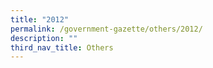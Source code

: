 ```yaml
---
title: "2012"
permalink: /government-gazette/others/2012/
description: ""
third_nav_title: Others
---
```

